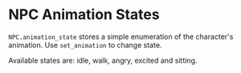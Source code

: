 # NPC Animation States

`NPC.animation_state` stores a simple enumeration of the character's animation.
Use `set_animation` to change state.

Available states are: idle, walk, angry, excited and sitting.
